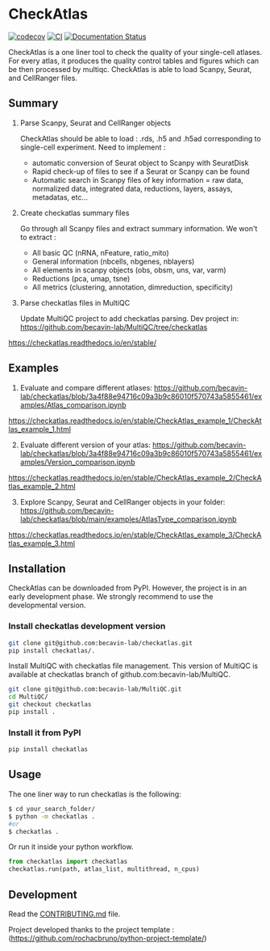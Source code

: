 
# CheckAtlas

[![codecov](https://codecov.io/gh/becavin-lab/checkatlas/branch/main/graph/badge.svg?token=checkatlas_token_here)](https://codecov.io/gh/becavin-lab/checkatlas)
[![CI](https://github.com/becavin-lab/checkatlas/actions/workflows/main.yml/badge.svg)](https://github.com/becavin-lab/checkatlas/actions/workflows/main.yml)
[![Documentation Status](https://readthedocs.org/projects/checkatlas/badge/?version=latest)](https://checkatlas.readthedocs.io/en/latest/?badge=latest)

CheckAtlas is a one liner tool to check the quality of your single-cell atlases. For every atlas, it produces the
quality control tables and figures which can be then processed by multiqc. CheckAtlas is able to load Scanpy, Seurat,
and CellRanger files.

## Summary

1. Parse Scanpy, Seurat and CellRanger objects
    
    CheckAtlas should be able to load : .rds, .h5 and .h5ad corresponding to single-cell experiment. Need to implement :
      - automatic conversion of Seurat object to Scanpy with SeuratDisk
      - Rapid check-up of files to see if a Seurat or Scanpy can be found
      - Automatic search in Scanpy files of key information = raw data, normalized data, integrated data, reductions, layers, assays, metadatas, etc...


2. Create checkatlas summary files
  
    Go through all Scanpy files and extract summary information. We won't to extract :

      - All basic QC (nRNA, nFeature, ratio_mito)
      - General information (nbcells, nbgenes, nblayers)
      - All elements in scanpy objects (obs, obsm, uns, var, varm)
      - Reductions (pca, umap, tsne)
      - All metrics (clustering, annotation, dimreduction, specificity)

3. Parse checkatlas files in MultiQC
  
    Update MultiQC project to add checkatlas parsing. Dev project in: https://github.com/becavin-lab/MultiQC/tree/checkatlas

https://checkatlas.readthedocs.io/en/stable/

## Examples

1. Evaluate and compare different atlases: https://github.com/becavin-lab/checkatlas/blob/3a4f88e94716c09a3b9c86010f570743a5855461/examples/Atlas_comparison.ipynb

https://checkatlas.readthedocs.io/en/stable/CheckAtlas_example_1/CheckAtlas_example_1.html

2. Evaluate different version of your atlas: https://github.com/becavin-lab/checkatlas/blob/3a4f88e94716c09a3b9c86010f570743a5855461/examples/Version_comparison.ipynb

https://checkatlas.readthedocs.io/en/stable/CheckAtlas_example_2/CheckAtlas_example_2.html

3. Explore Scanpy, Seurat and CellRanger objects in your folder: https://github.com/becavin-lab/checkatlas/blob/main/examples/AtlasType_comparison.ipynb

https://checkatlas.readthedocs.io/en/stable/CheckAtlas_example_3/CheckAtlas_example_3.html

## Installation

CheckAtlas can be downloaded from PyPI. However, the project is in an early development phase. We strongly recommend to use the developmental version.

### Install checkatlas development version

```bash
git clone git@github.com:becavin-lab/checkatlas.git
pip install checkatlas/.
```

Install MultiQC with checkatlas file management. This version of MultiQC is available at checkatlas branch of github.com:becavin-lab/MultiQC.

```bash
git clone git@github.com:becavin-lab/MultiQC.git
cd MultiQC/
git checkout checkatlas
pip install .
```

### Install it from PyPI

```bash
pip install checkatlas
```

## Usage

The one liner way to run checkatlas is the following: 

```bash
$ cd your_search_folder/
$ python -m checkatlas .
#or
$ checkatlas .
```

Or run it inside your python workflow.

```py
from checkatlas import checkatlas
checkatlas.run(path, atlas_list, multithread, n_cpus)
```


## Development

Read the [CONTRIBUTING.md](CONTRIBUTING.md) file.

Project developed thanks to the project template : (https://github.com/rochacbruno/python-project-template/)


